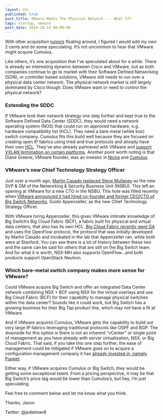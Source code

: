 ```yaml
---
layout: ntc
published: true
post_title: VMware Meets The Physical Network --- What If?
tags: startup, vmware
post_date: 2014-10-14 00:00:00
---
```


With other acquisition [rumors](https://www.sdncentral.com/news/big-switch-pluribus-verge-getting-acquired/2014/10/) floating around, I figured I would add my own 2 cents and do some speculating. It’s not uncommon to hear that VMware might acquire Cumulus.  

<!--more-->

Like others, it’s one acquisition that I’ve speculated about for a while.  There is already an interesting dynamic between Cisco and VMware, but as both companies continue to go to market with their Software Defined Networking (SDN), or controller based solutions, VMware still needs to run over a physical data center network.  The physical network market is still largely dominated by Cisco though.  Does VMware want or need to control the physical network?

### Extending the SDDC

If VMware took their network strategy one step further and kept true to the Software Defined Data Center (SDDC), they would need a network operating system (NOS) that could run on approved hardware, e.g. hardware compatibility list (HCL).  They need a bare metal (white box) switch company.  Cumulus fits this build well because they are focused on creating open IP fabrics using tried and true protocols and already have their own [HCL](http://cumulusnetworks.com/support/linux-hardware-compatibility-list/).  They’ve also already partnered with VMware and [support VXLAN termination on certain platforms](http://cumulusnetworks.com/solutions/network-virtualization-overlays/vmware-nsx/).  Another point worth noting is that Diane Greene, VMware founder, was an investor in [Nicira](http://www.networkworld.com/article/2244319/virtualization/stealthy-start-up-backed-by-vmware-founder-diane-greene-looks-to-virtualize-networks.html) and [Cumulus](http://www.crunchbase.com/person/diane-greene).

### VMware’s new Chief Technology Strategy Officer

Just over a month ago, [Martin Casado replaced Steve Mullaney](http://ir.vmware.com/releasedetail.cfm?ReleaseID=866805) as the new SVP & GM of the Networking & Security Business Unit (NSBU).  This left an opening at VMware for a new CTO in the NSBU.  This hole was filled recently when [VMware announced it had hired co-founder and former CEO/CTO of Big Switch Networks](http://thevarguy.com/private-and-public-cloud-infocenter/100714/vmware-hires-big-switch-founder-guido-appenzeller), Guido Appenzeller, as the new Chief Technology Strategy Officer. 

With VMware hiring Appenzeller, this gives VMware intimate knowledge of Big Switch’s Big Cloud Fabric (BCF), a fabric built for physical and virtual data centers, that also has its own HCL.    [Big Cloud Fabric recently went GA](https://www.sdncentral.com/news/big-switch-networks-reboot-reaches-shipping-phase/2014/09/) and uses the OpenFlow protocol, the protocol that was initially developed by Martin Casado and incubated in the lab that Appenzeller ran, while both were at Stanford.  You can see there is a lot of history between these two and the same can be said for others that are still on the Big Switch team.  And for what it is worth, NSX-MH also supports OpenFlow...and both products support OpenStack Neutron.

### Which bare-metal switch company makes more sense for VMware?

Could VMware acquire Big Switch and offer an integrated Data Center network combining NSX + BCF using NSX for the virtual overlays and use Big Cloud Fabric (BCF) for their capability to manage physical switches within the data center?  Sounds like it could work, but Big Switch has a growing business for their Big Tap product line, which may not have a fit at VMware. 

And if VMware acquires Cumulus, VMware gets the capability to build out very large IP fabrics leveraging traditional protocols like OSPF and BGP.  The downside for this option is there is not an inherent “vCenter” or single point of management as you have already with server virtualization, NSX, or Big Cloud Fabric.  That said, if you take this one step further, the ease of management could be mitigated if VMware goes on to acquire a configuration management company it has [already invested in, namely Puppet](http://puppetlabs.com/blog/vmware-invests-30-million-in-puppet-labs).

Either way, if VMware acquires Cumulus or Big Switch, they would be getting some exceptional talent.  From a pricing perspective, it may be that Big Switch’s price tag would be lower than Cumulus’s, but hey, I’m just speculating. 

Feel free to comment below and let me know what you think.

Thanks,
Jason

Twitter: @jedelman8